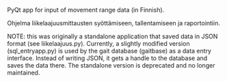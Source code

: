PyQt app for input of movement range data (in Finnish).

Ohjelma liikelaajuusmittausten syöttämiseen, tallentamiseen ja raportointiin.

NOTE: this was originally a standalone application that saved data in JSON
format (see liikelaajuus.py). Currently, a slightly modified version
(sql_entryapp.py) is used by the gait database (gaitbase) as a data entry
interface. Instead of writing JSON, it gets a handle to the database and saves the
data there. The standalone version is deprecated and no longer maintained.
